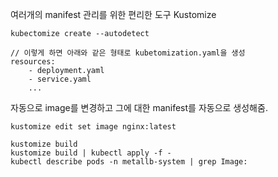 
여러개의 manifest 관리를 위한 편리한 도구 Kustomize


```
kubectomize create --autodetect

// 이렇게 하면 아래와 같은 형태로 kubetomization.yaml을 생성
resources:
    - deployment.yaml
    - service.yaml
    ...
```

자동으로 image를 변경하고 그에 대한 manifest를 자동으로 생성해줌.

```
kustomize edit set image nginx:latest

kustomize build
kustomize build | kubectl apply -f -
kubectl describe pods -n metallb-system | grep Image:
```

